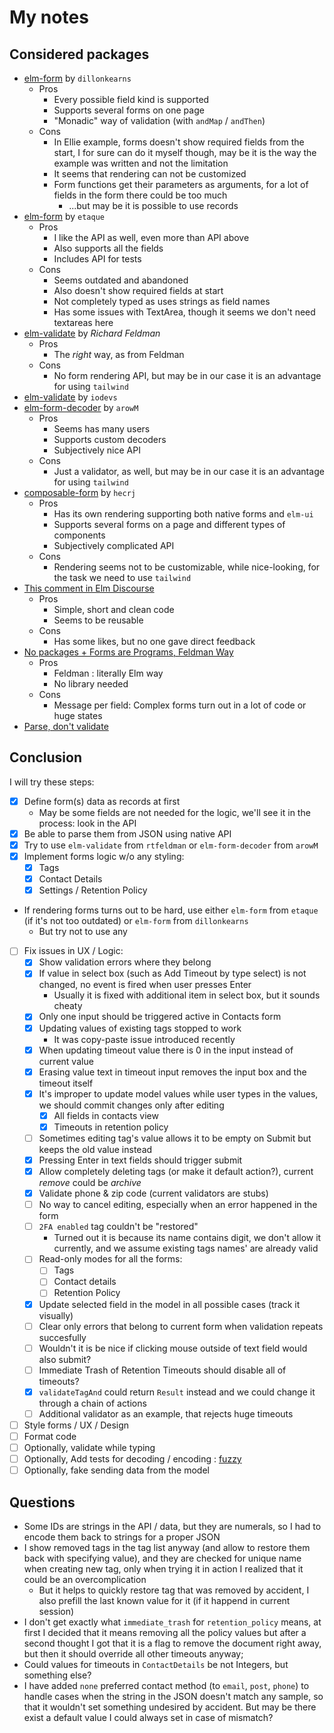 # My notes

## Considered packages

* [elm-form](https://package.elm-lang.org/packages/dillonkearns/elm-form/3.0.1/) by `dillonkearns`
  * Pros
    * Every possible field kind is supported
    * Supports several forms on one page
    * "Monadic" way of validation (with `andMap` / `andThen`)
  * Cons
    * In Ellie example, forms doesn't show required fields from the start, I for sure can do it myself though, may be it is the way the example was written and not the limitation
    * It seems that rendering can not be customized
    * Form functions get their parameters as arguments, for a lot of fields in the form there could be too much
      * ...but may be it is possible to use records
* [elm-form](https://package.elm-lang.org/packages/etaque/elm-form/4.0.0/) by `etaque`
  * Pros
    * I like the API as well, even more than API above
    * Also supports all the fields
    * Includes API for tests
  * Cons
    * Seems outdated and abandoned
    * Also doesn't show required fields at start
    * Not completely typed as uses strings as field names
    * Has some issues with TextArea, though it seems we don't need textareas here
* [elm-validate](https://package.elm-lang.org/packages/rtfeldman/elm-validate/4.0.2/) by _Richard Feldman_
  * Pros
    * The _right_ way, as from Feldman
  * Cons
    * No form rendering API, but may be in our case it is an advantage for using `tailwind`
* [elm-validate](https://package.elm-lang.org/packages/iodevs/elm-validate/latest/) by `iodevs`
* [elm-form-decoder](https://package.elm-lang.org/packages/arowM/elm-form-decoder/1.4.0/) by `arowM`
  * Pros
    * Seems has many users
    * Supports custom decoders
    * Subjectively nice API
  * Cons
    * Just a validator, as well, but may be in our case it is an advantage for using `tailwind`
* [composable-form](https://package.elm-lang.org/packages/hecrj/composable-form/latest/) by `hecrj`
  * Pros
    * Has its own rendering supporting both native forms and `elm-ui`
    * Supports several forms on a page and different types of components
    * Subjectively complicated API
  * Cons
    * Rendering seems not to be customizable, while nice-looking, for the task we need to use `tailwind`
* [This comment in Elm Discourse](https://discourse.elm-lang.org/t/what-is-the-elm-way-to-validate-form-fields/9689/4)
  * Pros
    * Simple, short and clean code
    * Seems to be reusable
  * Cons
    * Has some likes, but no one gave direct feedback
* [No packages + Forms are Programs, Feldman Way](https://discourse.elm-lang.org/t/what-is-the-elm-way-to-validate-form-fields/9689/9)
  * Pros
    * Feldman : literally Elm way
    * No library needed
  * Cons
    * Message per field: Complex forms turn out in a lot of code or huge states
* [Parse, don't validate](https://lexi-lambda.github.io/blog/2019/11/05/parse-don-t-validate/)

## Conclusion

I will try these steps:

* [X] Define form(s) data as records at first
  * May be some fields are not needed for the logic, we'll see it in the process: look in the API
* [X] Be able to parse them from JSON using native API
* [X] Try to use `elm-validate` from `rtfeldman` or `elm-form-decoder` from `arowM`
* [X] Implement forms logic w/o any styling:
  * [X] Tags
  * [X] Contact Details
  * [X] Settings / Retention Policy
* If rendering forms turns out to be hard, use either `elm-form` from `etaque` (if it's not too outdated) or `elm-form` from `dillonkearns`
  * But try not to use any
* [ ] Fix issues in UX / Logic:
  * [X] Show validation errors where they belong
  * [X] If value in select box (such as Add Timeout by type select) is not changed, no event is fired when user presses Enter
    * Usually it is fixed with additional item in select box, but it sounds cheaty
  * [X] Only one input should be triggered active in Contacts form
  * [X] Updating values of existing tags stopped to work
    * It was copy-paste issue introduced recently
  * [X] When updating timeout value there is 0 in the input instead of current value
  * [X] Erasing value text in timeout input removes the input box and the timeout itself
  * [X] It's improper to update model values while user types in the values, we should commit changes only after editing
    * [X] All fields in contacts view
    * [X] Timeouts in retention policy
  * [ ] Sometimes editing tag's value allows it to be empty on Submit but keeps the old value instead
  * [X] Pressing Enter in text fields should trigger submit
  * [X] Allow completely deleting tags (or make it default action?), current _remove_ could be _archive_
  * [X] Validate phone & zip code (current validators are stubs)
  * [ ] No way to cancel editing, especially when an error happened in the form
  * [ ] `2FA enabled` tag couldn't be "restored"
    * Turned out it is because its name contains digit, we don't allow it currently, and we assume existing tags names' are already valid
  * [ ] Read-only modes for all the forms:
    * [ ] Tags
    * [ ] Contact details
    * [ ] Retention Policy
  * [X] Update selected field in the model in all possible cases (track it visually)
  * [ ] Clear only errors that belong to current form when validation repeats succesfully
  * [ ] Wouldn't it is be nice if clicking mouse outside of text field would also submit?
  * [ ] Immediate Trash of Retention Timeouts should disable all of timeouts?
  * [X] `validateTagAnd` could return `Result` instead and we could change it through a chain of actions
  * [ ] Additional validator as an example, that rejects huge timeouts
* [ ] Style forms / UX / Design
* [ ] Format code
* [ ] Optionally, validate while typing
* [ ] Optionally, Add tests for decoding / encoding : [fuzzy](https://package.elm-lang.org/packages/elm-explorations/test/latest/Fuzz)
* [ ] Optionally, fake sending data from the model

## Questions

* Some IDs are strings in the API / data, but they are numerals, so I had to encode them back to strings for a proper JSON
* I show removed tags in the tag list anyway (and allow to restore them back with specifying value), and they are checked for unique name when creating new tag, only when trying it in action I realized that it could be an overcomplication
  * But it helps to quickly restore tag that was removed by accident, I also prefill the last known value for it (if it happend in current session)
* I don't get exactly what `immediate_trash` for `retention_policy` means, at first I decided that it means removing all the policy values but after a second thought I got that it is a flag to remove the document right away, but then it should override all other timeouts anyway;
* Could values for timeouts in `ContactDetails` be not Integers, but something else?
* I have added `none` preferred contact method (to `email`, `post`, `phone`) to handle cases when the string in the JSON doesn't match any sample, so that it wouldn't set something undesired by accident. But may be there exist a default value I could always set in case of mismatch?
